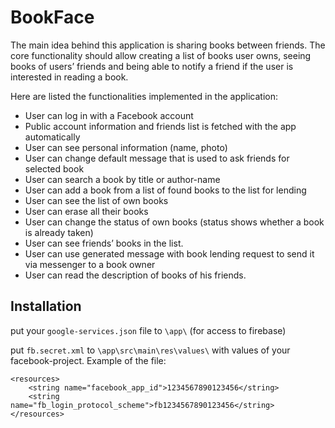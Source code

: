 # BookFace

The main idea behind this application is sharing books between friends. The core functionality should allow creating a list of books user owns, seeing books of users’ friends and being able to notify a friend if the user is interested in reading a book.

Here are listed the functionalities implemented in the application:

- User can log in with a Facebook account
- Public account information and friends list is fetched with the app automatically 
- User can see personal information (name, photo)
- User can change default message that is used to ask friends for selected book
- User can search a book by title or author-name
- User can add a book from a list of found books to the list for lending
- User can see the list of own books
- User can erase all their books
- User can change the status of  own books (status shows whether a book is already taken)
- User can see friends’ books in the list.
- User can use generated message with book lending request to send it via messenger to a book owner
- User can read the description of books of his friends. 

## Installation
put your `google-services.json` file to `\app\` (for access to firebase)

put `fb.secret.xml` to `\app\src\main\res\values\` with values of your facebook-project. Example of the file:
```
<resources>
    <string name="facebook_app_id">1234567890123456</string>
    <string name="fb_login_protocol_scheme">fb1234567890123456</string>
</resources>
```
